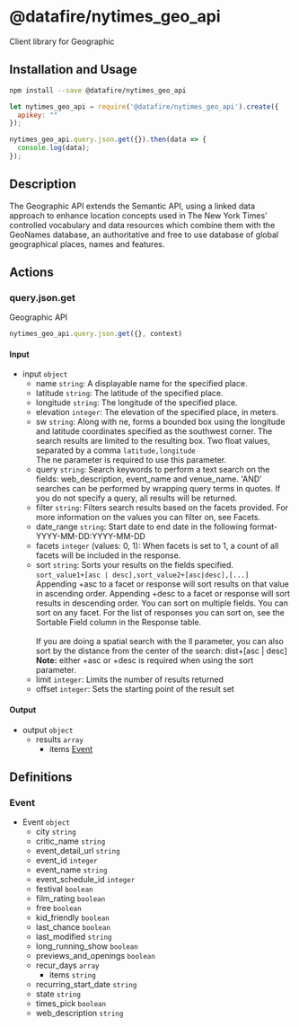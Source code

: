 # @datafire/nytimes_geo_api

Client library for Geographic

## Installation and Usage
```bash
npm install --save @datafire/nytimes_geo_api
```
```js
let nytimes_geo_api = require('@datafire/nytimes_geo_api').create({
  apikey: ""
});

nytimes_geo_api.query.json.get({}).then(data => {
  console.log(data);
});
```

## Description

The Geographic API extends the Semantic API, using a linked data approach to enhance location concepts used in The New York Times' controlled vocabulary and data resources which combine them with the GeoNames database, an authoritative and free to use database of global geographical places, names and features.


## Actions

### query.json.get
Geographic API


```js
nytimes_geo_api.query.json.get({}, context)
```

#### Input
* input `object`
  * name `string`: A displayable name for the specified place.
  * latitude `string`: The latitude of the specified place.
  * longitude `string`: The longitude of the specified place.
  * elevation `integer`: The elevation of the specified place, in meters.
  * sw `string`: Along with ne, forms a bounded box using the longitude and latitude coordinates specified as the southwest corner. The search results are limited to the resulting box. Two float values, separated by a comma `latitude,longitude` <br/> The ne parameter is required to use this parameter.
  * query `string`: Search keywords to perform a text search on the fields: web_description, event_name and venue_name. 'AND' searches can be performed by wrapping query terms in quotes. If you do not specify a query, all results will be returned.
  * filter `string`: Filters search results based on the facets provided.  For more information on the values you can filter on, see Facets.
  * date_range `string`: Start date to end date in the following format- YYYY-MM-DD:YYYY-MM-DD
  * facets `integer` (values: 0, 1): When facets is set to 1, a count of all facets will be included in the response.
  * sort `string`: Sorts your results on the fields specified. <br/> `sort_value1+[asc | desc],sort_value2+[asc|desc],[...]`<br/> Appending +asc to a facet or response will sort results on that value in ascending order. Appending +desc to a facet or response  will sort results in descending order. You can sort on multiple fields. You can sort on any facet. For the list of responses you can sort on, see the Sortable Field column in the Response table. <br/><br/>If you are doing a spatial search with the ll parameter, you can also sort by the distance from the center of the search: dist+[asc | desc] <br/> **Note:** either +asc or +desc is required when using the sort parameter.
  * limit `integer`: Limits the number of results returned
  * offset `integer`: Sets the starting point of the result set

#### Output
* output `object`
  * results `array`
    * items [Event](#event)



## Definitions

### Event
* Event `object`
  * city `string`
  * critic_name `string`
  * event_detail_url `string`
  * event_id `integer`
  * event_name `string`
  * event_schedule_id `integer`
  * festival `boolean`
  * film_rating `boolean`
  * free `boolean`
  * kid_friendly `boolean`
  * last_chance `boolean`
  * last_modified `string`
  * long_running_show `boolean`
  * previews_and_openings `boolean`
  * recur_days `array`
    * items `string`
  * recurring_start_date `string`
  * state `string`
  * times_pick `boolean`
  * web_description `string`


